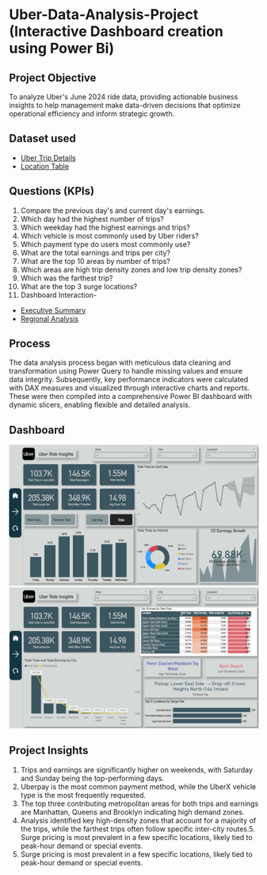 # Uber-Data-Analysis-Project (Interactive Dashboard creation using Power Bi)
## Project Objective
To analyze Uber's June 2024 ride data, providing actionable business insights to help management make data-driven decisions that optimize operational efficiency and inform strategic growth.
## Dataset used
- <a href="https://github.com/RakibRahull/Uber-Data-Analysis-Project/blob/main/Uber%20Trip%20Details.xlsx">Uber Trip Details</a>
- <a href="https://github.com/RakibRahull/Uber-Data-Analysis-Project/blob/main/Location%20Table.xlsx">Location Table</a>
## Questions (KPIs)
1. Compare the previous day's and current day's earnings.
2. Which day had the highest number of trips?
3. Which weekday had the highest earnings and trips?
4. Which vehicle is most commonly used by Uber riders?
5. Which payment type do users most commonly use?
6. What are the total earnings and trips per city?
7. What are the top 10 areas by number of trips?
8. Which areas are high trip density zones and low trip density zones?
9. Which was the farthest trip?
10. What are the top 3 surge locations?
11. Dashboard Interaction- 
- <a href="https://github.com/RakibRahull/Uber-Data-Analysis-Project/blob/main/Executive%20Summary.PNG">Executive Summary</a>
- <a href="https://github.com/RakibRahull/Uber-Data-Analysis-Project/blob/main/Regional%20Analysis.PNG">Regional Analysis</a>
## Process
The data analysis process began with meticulous data cleaning and transformation using Power Query to handle missing values and ensure data integrity. Subsequently, key performance indicators were calculated with DAX measures and visualized through interactive charts and reports. These were then compiled into a comprehensive Power BI dashboard with dynamic slicers, enabling flexible and detailed analysis.
## Dashboard
![Executive Summary](https://github.com/RakibRahull/Uber-Data-Analysis-Project/blob/main/Executive%20Summary.PNG)
![Regional Analysis](https://github.com/RakibRahull/Uber-Data-Analysis-Project/blob/main/Regional%20Analysis.PNG)
## Project Insights
1. Trips and earnings are significantly higher on weekends, with Saturday and Sunday being the top-performing days.
2. Uberpay is the most common payment method, while the UberX vehicle type is the most frequently requested.
3. The top three contributing metropolitan areas for both trips and earnings are Manhattan, Queens and Brooklyn indicating high demand zones.
4. Analysis identified key high-density zones that account for a majority of the trips, while the farthest trips often follow specific inter-city routes.5. Surge pricing is most prevalent in a few specific locations, likely tied to peak-hour demand or special events.
5. Surge pricing is most prevalent in a few specific locations, likely tied to peak-hour demand or special events.


